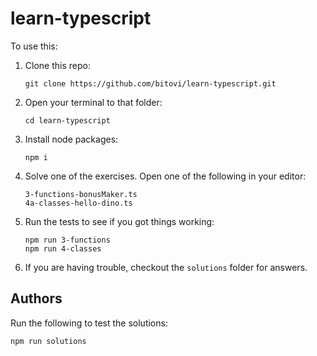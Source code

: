 # learn-typescript


To use this:

1. Clone this repo:
   ```
   git clone https://github.com/bitovi/learn-typescript.git
   ```

2. Open your terminal to that folder:
   ```
   cd learn-typescript
   ```

3. Install node packages:
   ```
   npm i
   ```
4. Solve one of the exercises.  Open one of the following in your
   editor:
   ```
   3-functions-bonusMaker.ts
   4a-classes-hello-dino.ts
   ```
5. Run the tests to see if you got things working:
   ```
   npm run 3-functions
   npm run 4-classes
   ```
6. If you are having trouble, checkout the `solutions` folder for answers.

## Authors

Run the following to test the solutions:

```
npm run solutions
```
